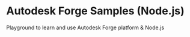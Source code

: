 # Autodesk Forge Samples (Node.js)

Playground to learn and use Autodesk Forge platform &amp; Node.js
